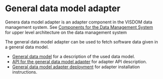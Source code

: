 # General data model adapter

Genera data model adapter is an adapter component in the VISDOM data management system. See [Components for the Data Management System](../../README.md) for upper level architecture on the data management system

The general data model adapter can be used to fetch software data given in a general data model.

- [General data model](data_model.md) for a description of the used data model.
- [API for the general data model adapter](adapter_api.md) for adapter API description.
- [General data model adapter deployment](installation.md) for adapter installation instructions.
